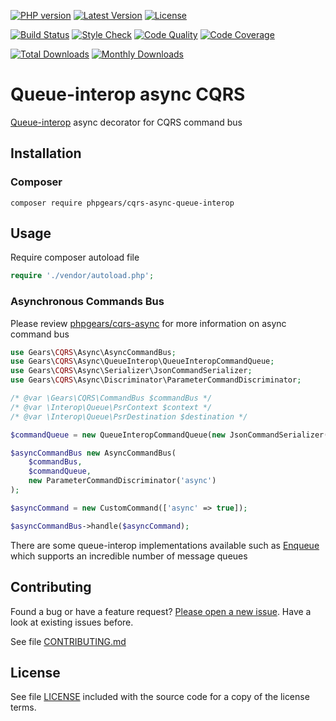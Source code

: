 [![PHP version](https://img.shields.io/badge/PHP-%3E%3D7.1-8892BF.svg?style=flat-square)](http://php.net)
[![Latest Version](https://img.shields.io/packagist/v/phpgears/cqrs-async-queue-interop.svg?style=flat-square)](https://packagist.org/packages/phpgears/cqrs-async-queue-interop)
[![License](https://img.shields.io/github/license/phpgears/cqrs-async-queue-interop.svg?style=flat-square)](https://github.com/phpgears/cqrs-async-queue-interop/blob/master/LICENSE)

[![Build Status](https://img.shields.io/travis/com/phpgears/cqrs-async-queue-interop.svg?style=flat-square)](https://travis-ci.com/github/phpgears/cqrs-async-queue-interop)
[![Style Check](https://styleci.io/repos/150907907/shield)](https://styleci.io/repos/150907907)
[![Code Quality](https://img.shields.io/scrutinizer/g/phpgears/cqrs-async-queue-interop.svg?style=flat-square)](https://scrutinizer-ci.com/g/phpgears/cqrs-async-queue-interop)
[![Code Coverage](https://img.shields.io/coveralls/phpgears/cqrs-async-queue-interop.svg?style=flat-square)](https://coveralls.io/github/phpgears/cqrs-async-queue-interop)

[![Total Downloads](https://img.shields.io/packagist/dt/phpgears/cqrs-async-queue-interop.svg?style=flat-square)](https://packagist.org/packages/phpgears/cqrs-async-queue-interop/stats)
[![Monthly Downloads](https://img.shields.io/packagist/dm/phpgears/cqrs-async-queue-interop.svg?style=flat-square)](https://packagist.org/packages/phpgears/cqrs-async-queue-interop/stats)

# Queue-interop async CQRS

[Queue-interop](https://github.com/queue-interop/queue-interop) async decorator for CQRS command bus

## Installation

### Composer

```
composer require phpgears/cqrs-async-queue-interop
```

## Usage

Require composer autoload file

```php
require './vendor/autoload.php';
```

### Asynchronous Commands Bus

Please review [phpgears/cqrs-async](https://github.com/phpgears/cqrs-async) for more information on async command bus

```php
use Gears\CQRS\Async\AsyncCommandBus;
use Gears\CQRS\Async\QueueInterop\QueueInteropCommandQueue;
use Gears\CQRS\Async\Serializer\JsonCommandSerializer;
use Gears\CQRS\Async\Discriminator\ParameterCommandDiscriminator;

/* @var \Gears\CQRS\CommandBus $commandBus */
/* @var \Interop\Queue\PsrContext $context */
/* @var \Interop\Queue\PsrDestination $destination */

$commandQueue = new QueueInteropCommandQueue(new JsonCommandSerializer(), $context, $destination);

$asyncCommandBus new AsyncCommandBus(
    $commandBus,
    $commandQueue,
    new ParameterCommandDiscriminator('async')
);

$asyncCommand = new CustomCommand(['async' => true]);

$asyncCommandBus->handle($asyncCommand);
```

There are some queue-interop implementations available such as [Enqueue](https://github.com/php-enqueue/enqueue) which supports an incredible number of message queues

## Contributing

Found a bug or have a feature request? [Please open a new issue](https://github.com/phpgears/cqrs-async-queue-interop/issues). Have a look at existing issues before.

See file [CONTRIBUTING.md](https://github.com/phpgears/cqrs-async-queue-interop/blob/master/CONTRIBUTING.md)

## License

See file [LICENSE](https://github.com/phpgears/cqrs-async-queue-interop/blob/master/LICENSE) included with the source code for a copy of the license terms.

